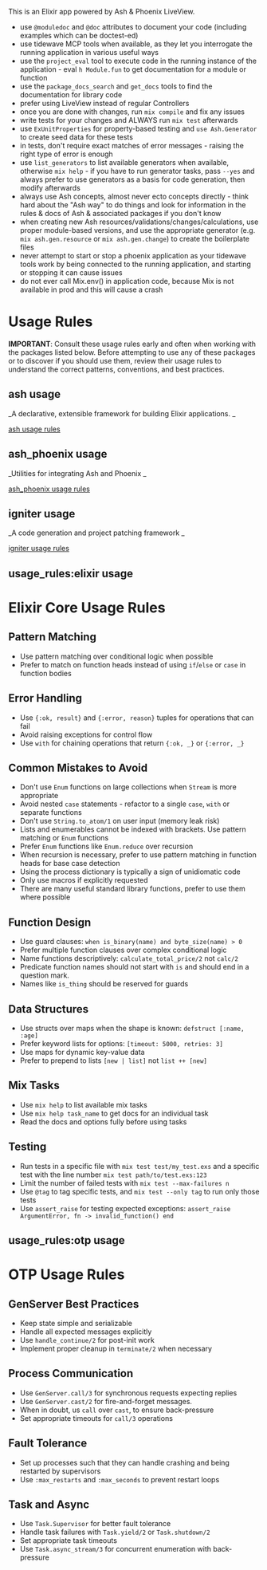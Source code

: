 This is an Elixir app powered by Ash & Phoenix LiveView.

- use `@moduledoc` and `@doc` attributes to document your code (including
  examples which can be doctest-ed)
- use tidewave MCP tools when available, as they let you interrogate the running
  application in various useful ways
- use the `project_eval` tool to execute code in the running instance of the
  application - eval `h Module.fun` to get documentation for a module or
  function
- use the `package_docs_search` and `get_docs` tools to find the documentation
  for library code
- prefer using LiveView instead of regular Controllers
- once you are done with changes, run `mix compile` and fix any issues
- write tests for your changes and ALWAYS run `mix test` afterwards
- use `ExUnitProperties` for property-based testing and `use Ash.Generator` to
  create seed data for these tests
- in tests, don't require exact matches of error messages - raising the right
  type of error is enough
- use `list_generators` to list available generators when available, otherwise
  `mix help` - if you have to run generator tasks, pass `--yes` and always
  prefer to use generators as a basis for code generation, then modify
  afterwards
- always use Ash concepts, almost never ecto concepts directly - think hard
  about the "Ash way" to do things and look for information in the rules & docs
  of Ash & associated packages if you don't know
- when creating new Ash resources/validations/changes/calculations, use proper
  module-based versions, and use the appropriate generator (e.g.
  `mix ash.gen.resource` or `mix ash.gen.change`) to create the boilerplate
  files
- never attempt to start or stop a phoenix application as your tidewave tools
  work by being connected to the running application, and starting or stopping
  it can cause issues
- do not ever call Mix.env() in application code, because Mix is not available
  in prod and this will cause a crash

<!-- usage-rules-start -->
<!-- usage-rules-header -->
# Usage Rules

**IMPORTANT**: Consult these usage rules early and often when working with the packages listed below. 
Before attempting to use any of these packages or to discover if you should use them, review their 
usage rules to understand the correct patterns, conventions, and best practices.
<!-- usage-rules-header-end -->

<!-- ash-start -->
## ash usage
_A declarative, extensible framework for building Elixir applications.
_

[ash usage rules](deps/ash/usage-rules.md)
<!-- ash-end -->
<!-- ash_phoenix-start -->
## ash_phoenix usage
_Utilities for integrating Ash and Phoenix
_

[ash_phoenix usage rules](deps/ash_phoenix/usage-rules.md)
<!-- ash_phoenix-end -->
<!-- igniter-start -->
## igniter usage
_A code generation and project patching framework
_

[igniter usage rules](deps/igniter/usage-rules.md)
<!-- igniter-end -->
<!-- usage_rules:elixir-start -->
## usage_rules:elixir usage
# Elixir Core Usage Rules

## Pattern Matching
- Use pattern matching over conditional logic when possible
- Prefer to match on function heads instead of using `if`/`else` or `case` in function bodies

## Error Handling
- Use `{:ok, result}` and `{:error, reason}` tuples for operations that can fail
- Avoid raising exceptions for control flow
- Use `with` for chaining operations that return `{:ok, _}` or `{:error, _}`

## Common Mistakes to Avoid
- Don't use `Enum` functions on large collections when `Stream` is more appropriate
- Avoid nested `case` statements - refactor to a single `case`, `with` or separate functions
- Don't use `String.to_atom/1` on user input (memory leak risk)
- Lists and enumerables cannot be indexed with brackets. Use pattern matching or `Enum` functions
- Prefer `Enum` functions like `Enum.reduce` over recursion
- When recursion is necessary, prefer to use pattern matching in function heads for base case detection
- Using the process dictionary is typically a sign of unidiomatic code
- Only use macros if explicitly requested
- There are many useful standard library functions, prefer to use them where possible

## Function Design
- Use guard clauses: `when is_binary(name) and byte_size(name) > 0`
- Prefer multiple function clauses over complex conditional logic
- Name functions descriptively: `calculate_total_price/2` not `calc/2`
- Predicate function names should not start with `is` and should end in a question mark. 
- Names like `is_thing` should be reserved for guards

## Data Structures
- Use structs over maps when the shape is known: `defstruct [:name, :age]`
- Prefer keyword lists for options: `[timeout: 5000, retries: 3]`
- Use maps for dynamic key-value data
- Prefer to prepend to lists `[new | list]` not `list ++ [new]`

## Mix Tasks

- Use `mix help` to list available mix tasks
- Use `mix help task_name` to get docs for an individual task
- Read the docs and options fully before using tasks

## Testing
- Run tests in a specific file with `mix test test/my_test.exs` and a specific test 
  with the line number `mix test path/to/test.exs:123`
- Limit the number of failed tests with `mix test --max-failures n`
- Use `@tag` to tag specific tests, and `mix test --only tag` to run only those tests
- Use `assert_raise` for testing expected exceptions: `assert_raise ArgumentError, fn -> invalid_function() end`

<!-- usage_rules:elixir-end -->
<!-- usage_rules:otp-start -->
## usage_rules:otp usage
# OTP Usage Rules

## GenServer Best Practices
- Keep state simple and serializable
- Handle all expected messages explicitly
- Use `handle_continue/2` for post-init work
- Implement proper cleanup in `terminate/2` when necessary

## Process Communication
- Use `GenServer.call/3` for synchronous requests expecting replies
- Use `GenServer.cast/2` for fire-and-forget messages.
- When in doubt, us `call` over `cast`, to ensure back-pressure
- Set appropriate timeouts for `call/3` operations

## Fault Tolerance
- Set up processes such that they can handle crashing and being restarted by supervisors
- Use `:max_restarts` and `:max_seconds` to prevent restart loops

## Task and Async
- Use `Task.Supervisor` for better fault tolerance
- Handle task failures with `Task.yield/2` or `Task.shutdown/2`
- Set appropriate task timeouts
- Use `Task.async_stream/3` for concurrent enumeration with back-pressure

<!-- usage_rules:otp-end -->
<!-- usage-rules-end -->

